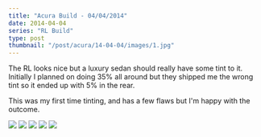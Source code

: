```yaml
---
title: "Acura Build - 04/04/2014"
date: 2014-04-04
series: "RL Build"
type: post
thumbnail: "/post/acura/14-04-04/images/1.jpg"
---
```


The RL looks nice but a luxury sedan should really have some tint to it. Initially I planned on doing 35% all around but they shipped me the wrong tint so it ended up with 5% in the rear.

This was my first time tinting, and has a few flaws but I'm happy with the outcome.

![](images/1.jpg)
![](images/2.jpg)
![](images/3.jpg)
![](images/4.jpg)
![](images/5.jpg)
